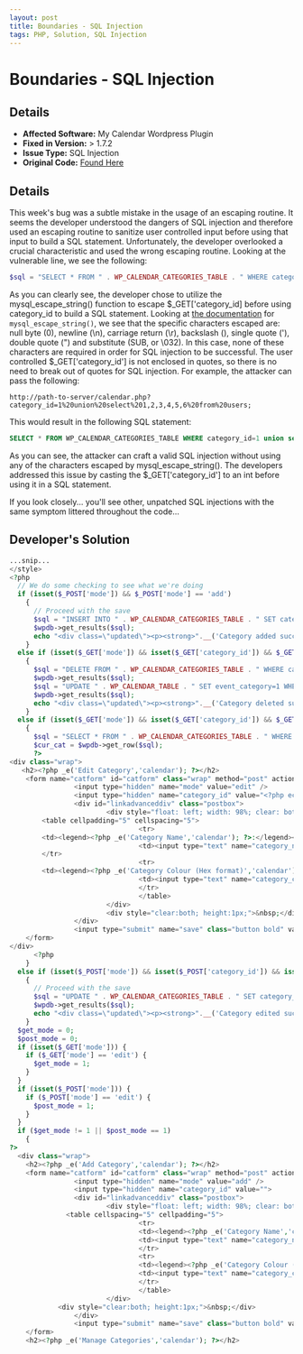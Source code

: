 ```yaml
---
layout: post
title: Boundaries - SQL Injection
tags: PHP, Solution, SQL Injection
---
```


# Boundaries - SQL Injection

## Details
* __Affected Software:__ My Calendar Wordpress Plugin
* __Fixed in Version:__ > 1.7.2
* __Issue Type:__ SQL Injection
* __Original Code:__ [Found Here](http://spotthevuln.com/2011/08/boundaries/)

## Details

This week's bug was a subtle mistake in the usage of an escaping routine.  It seems the developer understood the dangers of SQL injection and therefore used an escaping routine to sanitize user controlled input before using that input to build a SQL statement.  Unfortunately, the developer overlooked a crucial characteristic and used the wrong escaping routine.  Looking at the vulnerable line, we see the following:

```php
$sql = "SELECT * FROM " . WP_CALENDAR_CATEGORIES_TABLE . " WHERE category_id=".mysql_escape_string($_GET['category_id']);
```

As you can clearly see, the developer chose to utilize the mysql_escape_string() function to escape $_GET['category_id] before using category_id to build a SQL statement.  Looking at [the documentation](http://php.net/manual/en/function.mysql-escape-string.php) for `mysql_escape_string()`, we see that the specific characters escaped are: null byte (0), newline (\n), carriage return (\r), backslash (\), single quote ('), double quote (") and substitute (SUB, or \032). In this case, none of these characters are required in order for SQL injection to be successful.  The user controlled $_GET['category_id'] is not enclosed in quotes, so there is no need to break out of quotes for SQL injection. For example, the attacker can pass the following:

```
http://path-to-server/calendar.php? category_id=1%20union%20select%201,2,3,4,5,6%20from%20users;
```

This would result in the following SQL statement:

```sql
SELECT * FROM WP_CALENDAR_CATEGORIES_TABLE WHERE category_id=1 union select 1,2,3,4,5,6 from users;
```

As you can see, the attacker can craft a valid SQL injection without using any of the characters escaped by mysql_escape_string().  The developers addressed this issue by casting the $_GET['category_id'] to an int before using it in a SQL statement.

If you look closely... you'll see other, unpatched SQL injections with the same symptom littered throughout the code...

## Developer's Solution

```php
...snip...
</style>
<?php
  // We do some checking to see what we're doing
  if (isset($_POST['mode']) && $_POST['mode'] == 'add')
    {
      // Proceed with the save
      $sql = "INSERT INTO " . WP_CALENDAR_CATEGORIES_TABLE . " SET category_name='".mysql_escape_string($_POST['category_name'])."', category_colour='".mysql_escape_string($_POST['category_colour'])."'";
      $wpdb->get_results($sql);
      echo "<div class=\"updated\"><p><strong>".__('Category added successfully','calendar')."</strong></p></div>";
    }
  else if (isset($_GET['mode']) && isset($_GET['category_id']) && $_GET['mode'] == 'delete')
    {
      $sql = "DELETE FROM " . WP_CALENDAR_CATEGORIES_TABLE . " WHERE category_id=".mysql_escape_string($_GET['category_id']);
      $wpdb->get_results($sql);
      $sql = "UPDATE " . WP_CALENDAR_TABLE . " SET event_category=1 WHERE event_category=".mysql_escape_string($_GET['category_id']);
      $wpdb->get_results($sql);
      echo "<div class=\"updated\"><p><strong>".__('Category deleted successfully','calendar')."</strong></p></div>";
    }
  else if (isset($_GET['mode']) && isset($_GET['category_id']) && $_GET['mode'] == 'edit' && !isset($_POST['mode']))
    {
      $sql = "SELECT * FROM " . WP_CALENDAR_CATEGORIES_TABLE . " WHERE category_id=".mysql_escape_string($_GET['category_id']);
      $cur_cat = $wpdb->get_row($sql);
      ?>
<div class="wrap">
   <h2><?php _e('Edit Category','calendar'); ?></h2>
    <form name="catform" id="catform" class="wrap" method="post" action="<?php echo bloginfo('wpurl'); ?>/wp-admin/admin.php?page=calendar-categories">
                <input type="hidden" name="mode" value="edit" />
                <input type="hidden" name="category_id" value="<?php echo stripslashes($cur_cat->category_id) ?>" />
                <div id="linkadvanceddiv" class="postbox">
                        <div style="float: left; width: 98%; clear: both;" class="inside">
        <table cellpadding="5" cellspacing="5">
                                <tr>
        <td><legend><?php _e('Category Name','calendar'); ?>:</legend></td>
                                <td><input type="text" name="category_name" class="input" size="30" maxlength="30" value="<?php echo stripslashes($cur_cat->category_name) ?>" /></td>
        </tr>
                                <tr>
        <td><legend><?php _e('Category Colour (Hex format)','calendar'); ?>:</legend></td>
                                <td><input type="text" name="category_colour" class="input" size="10" maxlength="7" value="<?php echo stripslashes($cur_cat->category_colour) ?>" /></td>
                                </tr>
                                </table>
                        </div>
                        <div style="clear:both; height:1px;">&nbsp;</div>
                </div>
                <input type="submit" name="save" class="button bold" value="<?php _e('Save','calendar'); ?> &raquo;" />
    </form>
</div>
      <?php
    }
  else if (isset($_POST['mode']) && isset($_POST['category_id']) && isset($_POST['category_name']) && isset($_POST['category_colour']) && $_POST['mode'] == 'edit')
    {
      // Proceed with the save
      $sql = "UPDATE " . WP_CALENDAR_CATEGORIES_TABLE . " SET category_name='".mysql_escape_string($_POST['category_name'])."', category_colour='".mysql_escape_string($_POST['category_colour'])."' WHERE category_id=".mysql_escape_string($_POST['category_id']);
      $wpdb->get_results($sql);
      echo "<div class=\"updated\"><p><strong>".__('Category edited successfully','calendar')."</strong></p></div>";
    }
  $get_mode = 0;
  $post_mode = 0;
  if (isset($_GET['mode'])) {
    if ($_GET['mode'] == 'edit') {
      $get_mode = 1;
    }
  }
  if (isset($_POST['mode'])) {
    if ($_POST['mode'] == 'edit') {
      $post_mode = 1;
    }
  }
  if ($get_mode != 1 || $post_mode == 1)
    {
?>
  <div class="wrap">
    <h2><?php _e('Add Category','calendar'); ?></h2>
    <form name="catform" id="catform" class="wrap" method="post" action="<?php echo bloginfo('wpurl'); ?>/wp-admin/admin.php?page=calendar-categories">
                <input type="hidden" name="mode" value="add" />
                <input type="hidden" name="category_id" value="">
                <div id="linkadvanceddiv" class="postbox">
                        <div style="float: left; width: 98%; clear: both;" class="inside">
              <table cellspacing="5" cellpadding="5">
                                <tr>
                                <td><legend><?php _e('Category Name','calendar'); ?>:</legend></td>
                                <td><input type="text" name="category_name" class="input" size="30" maxlength="30" value="" /></td>
                                </tr>
                                <tr>
                                <td><legend><?php _e('Category Colour (Hex format)','calendar'); ?>:</legend></td>
                                <td><input type="text" name="category_colour" class="input" size="10" maxlength="7" value="" /></td>
                                </tr>
                                </table>
                        </div>
            <div style="clear:both; height:1px;">&nbsp;</div>
                </div>
                <input type="submit" name="save" class="button bold" value="<?php _e('Save','calendar'); ?> &raquo;" />
    </form>
    <h2><?php _e('Manage Categories','calendar'); ?></h2>
```